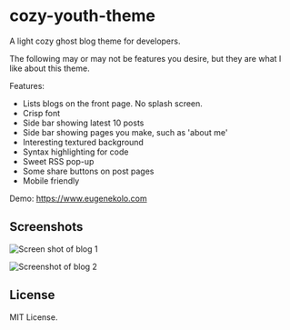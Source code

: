 cozy-youth-theme
=======
A light cozy ghost blog theme for developers. 

The following may or may not be features you desire, but they are what I like about this theme.

Features:
* Lists blogs on the front page. No splash screen.
* Crisp font
* Side bar showing latest 10 posts
* Side bar showing pages you make, such as 'about me'
* Interesting textured background
* Syntax highlighting for code
* Sweet RSS pop-up
* Some share buttons on post pages
* Mobile friendly

Demo: https://www.eugenekolo.com

## Screenshots
![Screen shot of blog 1](http://i.imgur.com/fDwJ6dB.png)

![Screenshot of blog 2](http://i.imgur.com/ho4MDYe.png)

## License
MIT License. 
